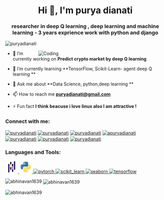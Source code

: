 <h1 align="center">Hi 👋, I'm purya dianati</h1>
<h3 align="center">researcher in deep Q learning , deep learning and machine learning - 3 years exprience work with python and django</h3>
<p align="left"> <img src="https://komarev.com/ghpvc/?username=puryadianati&label=Profile%20views&color=blueviolet&style=flat" alt="puryadianati" /> </p>
<img align="right" alt="Coding" width="400" src="http://cdn.dribbble.com/users/1162077/screenshots/3848914/programmer.gif">


- 🔭 I’m currently working on **Predict crypto market by deep Q learning**

- 🌱 I’m currently learning **TensorFlow, Scikit-Learn- agent deep Q learning **

- 💬 Ask me about **Data Science, python,deep learning **

- 📫 How to reach me **puryadianati@gmail.com**

- ⚡ Fun fact **I think beacuse i love linux also  I am attractive !**

<h3 align="left">Connect with me:</h3>
<p align="left">
<a href="" target="blank"><img align="center" src="https://raw.githubusercontent.com/rahuldkjain/github-profile-readme-generator/master/src/images/icons/Social/twitter.svg" alt="puryadianati" height="30" width="40" /></a>
<a href="https://www.linkedin.com/in/purya-dianati/" target="blank"><img align="center" src="https://raw.githubusercontent.com/rahuldkjain/github-profile-readme-generator/master/src/images/icons/Social/linked-in-alt.svg" alt="puryadianati" height="30" width="40" /></a>
<a href="" target="blank"><img align="center" src="https://raw.githubusercontent.com/rahuldkjain/github-profile-readme-generator/master/src/images/icons/Social/kaggle.svg" alt="puryadianati" height="30" width="40" /></a>
<a href="" target="blank"><img align="center" src="https://raw.githubusercontent.com/rahuldkjain/github-profile-readme-generator/master/src/images/icons/Social/facebook.svg" alt="apuryadianati" height="30" width="40" /></a>
<a href="" target="blank"><img align="center" src="https://raw.githubusercontent.com/rahuldkjain/github-profile-readme-generator/master/src/images/icons/Social/instagram.svg" alt="puryadianati" height="30" width="40" /></a>
<a href="" target="blank"><img align="center" src="https://raw.githubusercontent.com/rahuldkjain/github-profile-readme-generator/master/src/images/icons/Social/hackerrank.svg" alt="puryadianati" height="30" width="40" /></a>
<a href="" target="blank"><img align="center" src="https://raw.githubusercontent.com/rahuldkjain/github-profile-readme-generator/master/src/images/icons/Social/leet-code.svg" alt="puryadianati" height="30" width="40" /></a>


<h3 align="left">Languages and Tools:</h3>
<p align="left">   <a href="https://pandas.pydata.org/" target="_blank" rel="noreferrer"> <img src="https://raw.githubusercontent.com/devicons/devicon/2ae2a900d2f041da66e950e4d48052658d850630/icons/pandas/pandas-original.svg" alt="pandas" width="40" height="40"/> </a> <a href="https://www.python.org" target="_blank" rel="noreferrer"> <img src="https://raw.githubusercontent.com/devicons/devicon/master/icons/python/python-original.svg" alt="python" width="40" height="40"/> </a> <a href="https://pytorch.org/" target="_blank" rel="noreferrer"> <img src="https://www.vectorlogo.zone/logos/pytorch/pytorch-icon.svg" alt="pytorch" width="40" height="40"/> </a>  <a href="https://scikit-learn.org/" target="_blank" rel="noreferrer"> <img src="https://upload.wikimedia.org/wikipedia/commons/0/05/Scikit_learn_logo_small.svg" alt="scikit_learn" width="40" height="40"/> </a> <a href="https://seaborn.pydata.org/" target="_blank" rel="noreferrer"> <img src="https://seaborn.pydata.org/_images/logo-mark-lightbg.svg" alt="seaborn" width="40" height="40"/> </a> <a href="https://www.tensorflow.org" target="_blank" rel="noreferrer"> <img src="https://www.vectorlogo.zone/logos/tensorflow/tensorflow-icon.svg" alt="tensorflow" width="40" height="40"/> </a> </p>

<p><img align="left" src="https://github-readme-stats.vercel.app/api/top-langs?username=puryadianati&show_icons=true&locale=en&layout=compact" alt="abhinavan1639" /></p>

<p>&nbsp;<img align="center" src="https://github-readme-stats.vercel.app/api?username=puryadianati&show_icons=true&locale=en" alt="abhinavan1639" /></p>

<p><img align="center" src="https://github-readme-streak-stats.herokuapp.com/?user=puryadianati&" alt="abhinavan1639" /></p>
